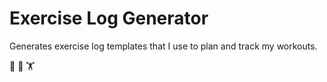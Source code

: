 # Exercise Log Generator

Generates exercise log templates that I use to plan and track my workouts.

💪 🏃 🏋 
